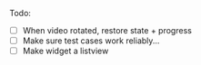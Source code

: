 Todo:
- [ ] When video rotated, restore state + progress
- [ ] Make sure test cases work reliably...
- [ ] Make widget a listview
